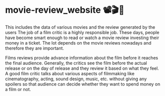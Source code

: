 # movie-review_website 📽️🎬🎥
This includes the data of various movies and the review generated by the users
The job of a film critic is a highly responsible job. These days, people have become smart enough to read or watch a movie review investing their money in a ticket.  The lot depends on the movie reviews nowadays and therefore they are important.

Films reviews provide advance information about the film before it reaches the final audience. Generally, the critics see the film before the actual release or on the day of release and they review it based on what they feel. A good film critic talks about various aspects of filmmaking like cinematography, acting, sound design, music, etc. without giving any spoilers so that audience can decide whether they want to spend money on a film or not. 
